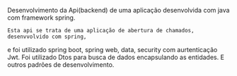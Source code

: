Desenvolvimento da Api(backend) de uma aplicação desenvolvida com java com framework spring.

    Esta api se trata de uma aplicação de abertura de chamados, desenvvolvido com spring, 
e foi utilizado spring boot, spring web, data, security com aurtenticação Jwt.
Foi utilizado Dtos para busca de dados encapsulando as entidades. E outros padrões de desenvolvimento.

